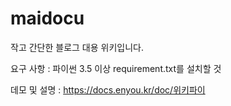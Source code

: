 # maidocu
작고 간단한 블로그 대용 위키입니다.

요구 사항 : 파이썬 3.5 이상
requirement.txt를 설치할 것

데모 및 설명 :
https://docs.enyou.kr/doc/위키파이
